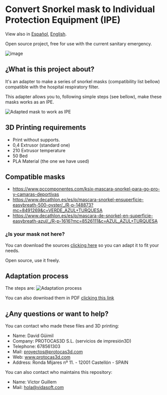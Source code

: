 # Convert Snorkel mask to Individual Protection Equipment (IPE)

View also in [Español](https://github.com/Vidasoft-app/mascaras-3d-coronavirus-protocas3d/blob/master/README.md), [English](https://github.com/Vidasoft-app/mascaras-3d-coronavirus-protocas3d/blob/master/README-en-gb.md).

Open source project, free for use with the current sanitary emergency.

![image](https://github.com/Vidasoft-app/mascaras-3d-coronavirus-protocas3d/blob/master/cabecera%20PROTOCAS3D.jpg)

## ¿What is this project about?

It's an adapter to make a series of snorkel masks (compatibility list bellow) compatible with the hospital respiratory filter.

This adapter allows you to, following simple steps (see bellow), make these masks works as an IPE.

![Adapted mask to work as IPE](https://github.com/Vidasoft-app/mascaras-3d-coronavirus-protocas3d/blob/master/Fotos%20componentes%20de%20la%20mascara/elementos%20mascara_tubo%20seccionado_conector_filtro.jpg)

## 3D Printing requirements

* Print without supports.
* 0,4 Extrusor  (standard one)
* 210 Extrusor temperature
* 50 Bed
* PLA Material (the one we have used)

## Compatible masks

* https://www.pccomponentes.com/ksix-mascara-snorkel-para-go-pro-y-camaras-deportivas
* https://www.decathlon.es/es/p/mascara-snorkel-ensuperficie-easybreath-500-oyster/_/R-p-148873?mc=8491269&c=VERDE_AZUL+TURQUESA
* https://www.decathlon.es/es/p/mascara-de-snorkel-en-superficie-easybreath-azul/_/R-p-1616?mc=8526111&c=AZUL_AZUL+TURQUESA

### ¿Is your mask not here?

You can download the sources [clicking here](https://github.com/Vidasoft-app/mascaras-3d-coronavirus-protocas3d/tree/master/Archivos%203D%20editables%20conector%20a%20filtro%20Version%204) so you can adapt it to fit your needs. 

Open source, use it freely.

## Adaptation process

The steps are: 
![Adaptation process](https://github.com/Vidasoft-app/mascaras-3d-coronavirus-protocas3d/blob/master/Pasos%20para%20adaptar%20o%20modificar%20la%20mascara%20snorkel%20a%20mascara%20EPIs_marzo2020.jpg)

You can also download them in PDF [clicking this link](https://github.com/Vidasoft-app/mascaras-3d-coronavirus-protocas3d/blob/master/Pasos%20para%20adaptar%20o%20modificar%20la%20mascara%20snorkel%20a%20mascara%20EPIs_marzo2020.pdf)

## ¿Any questions or want to help?

You can contact who made these files and 3D printing:

* Name: David Güimil
* Company: PROTOCAS3D S.L. (servicios de impresión3D)
* Telephone: 678561303
* Mail: proyectos@protocas3d.com
* Web: www.protocas3d.com
* Address: Ronda Mijares nº 11.  - 12001 Castellón - SPAIN

You can also contact who maintains this repository:

* Name: Victor Guillem
* Mail: hola@vidasoft.com 
